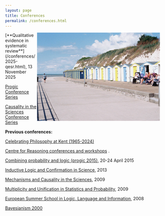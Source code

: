 ```yaml
---
layout: page
title: Conferences
permalink: /conferences.html
---
```


<img align="right" width="400" src="images/beach.jpg">
[**Qualitative evidence in systematic review**](/conferences/2025-qesr.html), 13 November 2025

[Progic Conference Series](/conferences/progic.html "The Progic series")

[Causality in the Sciences Conference Series](/conferences/cits.html "Conferences on Causality in the Sciences")


**Previous conferences:**

[Celebrating Philosophy at Kent (1965-2024)](/conferences/celebrating-kent.html)

[Centre for Reasoning conferences and workshops](http://blogs.kent.ac.uk/jonw/centre-for-reasoning-events/) .

[Combining probability and logic (progic 2015)](http://blogs.kent.ac.uk/jonw/conferences/progic/progic-2015/ "Progic 2015"), 20-24 April 2015

[Inductive Logic and Confirmation in Science](http://blogs.kent.ac.uk/jonw/conferences/inductive-logic-and-confirmation-in-science/ "Inductive Logic and Confirmation in Science"), 2013

[Mechanisms and Causality in the Sciences](http://blogs.kent.ac.uk/jonw/conferences/cits/macits-2009-mechanisms-and-causality-in-the-sciences/), 2009

[Multiplicity and Unification in Statistics and Probability](http://blogs.kent.ac.uk/jonw/conferences/musp-2009-multiplicity-and-unification-in-statistics-and-probability/ "MUSP 2009 – Multiplicity and Unification in Statistics and Probability"), 2009

[European Summer School in Logic, Language and Information](http://blogs.kent.ac.uk/jonw/conferences/progicnet-european-summer-school/ "progicNet European Summer School"), 2008

[Bayesianism 2000](http://blogs.kent.ac.uk/jonw/conferences/bayesianism-2000/ "Bayesianism 2000")
